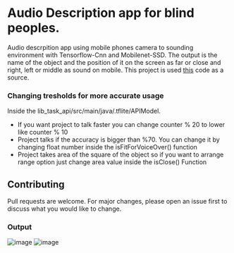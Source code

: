 # Audio Description app for blind peoples.

Audio descrpition app using mobile phones camera to sounding environment with Tensorflow-Cnn and Mobilenet-SSD. The output is the name of the object and the position of it on the screen as far or close and right, left or middle as sound on mobile. This project is used [this](https://github.com/tensorflow/examples/tree/master/lite/examples/object_detection/android) code as a source.


### Changing tresholds for more accurate usage

Inside the lib_task_api/src/main/java/.tflite/APIModel. 
- If you want project to talk faster you can change counter % 20 to lower like counter % 10
- Project talks if the accuracy is bigger than %70. You can change it by changing float number inside the isFitForVoiceOver() function
- Project takes area of the square of the object so if you want to arrange range option just change area value inside the isClose() Function


## Contributing
Pull requests are welcome. For major changes, please open an issue first to discuss what you would like to change.

### Output
![image](https://user-images.githubusercontent.com/18538179/147435211-a5b65913-379d-4adf-b109-df0ab46a6ea3.png)
![image](https://user-images.githubusercontent.com/18538179/147435263-81d25db3-a439-4861-b245-af173c2e1aca.png)



